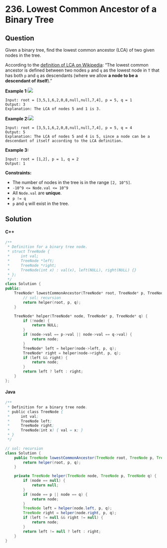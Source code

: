 # 236. Lowest Common Ancestor of a Binary Tree

## Question

Given a binary tree, find the lowest common ancestor (LCA) of two given nodes in the tree.

According to the [definition of LCA on Wikipedia](https://en.wikipedia.org/wiki/Lowest\_common\_ancestor): “The lowest common ancestor is defined between two nodes `p` and `q` as the lowest node in `T` that has both `p` and `q` as descendants (where we allow **a node to be a descendant of itself**).”

**Example 1:**![](https://assets.leetcode.com/uploads/2018/12/14/binarytree.png)

```
Input: root = [3,5,1,6,2,0,8,null,null,7,4], p = 5, q = 1
Output: 3
Explanation: The LCA of nodes 5 and 1 is 3.
```

**Example 2:**![](https://assets.leetcode.com/uploads/2018/12/14/binarytree.png)

```
Input: root = [3,5,1,6,2,0,8,null,null,7,4], p = 5, q = 4
Output: 5
Explanation: The LCA of nodes 5 and 4 is 5, since a node can be a descendant of itself according to the LCA definition.
```

**Example 3:**

```
Input: root = [1,2], p = 1, q = 2
Output: 1
```

**Constraints:**

* The number of nodes in the tree is in the range `[2, 10^5]`.
* `-10^9 <= Node.val <= 10^9`
* All `Node.val` are **unique**.
* `p != q`
* `p` and `q` will exist in the tree.

## Solution

#### C++

```cpp
/**
 * Definition for a binary tree node.
 * struct TreeNode {
 *     int val;
 *     TreeNode *left;
 *     TreeNode *right;
 *     TreeNode(int x) : val(x), left(NULL), right(NULL) {}
 * };
 */
class Solution {
public:
    TreeNode* lowestCommonAncestor(TreeNode* root, TreeNode* p, TreeNode* q) {
        // sol: recursion
        return helper(root, p, q);
    }

    TreeNode* helper(TreeNode* node, TreeNode* p, TreeNode* q) {
        if (!node) {
            return NULL;
        }
        if (node->val == p->val || node->val == q->val) {
            return node;
        }
        TreeNode* left = helper(node->left, p, q);
        TreeNode* right = helper(node->right, p, q);
        if (left && right) {
            return node;
        }
        return left ? left : right;
    }
};
```

#### Java

```java
/**
 * Definition for a binary tree node.
 * public class TreeNode {
 *     int val;
 *     TreeNode left;
 *     TreeNode right;
 *     TreeNode(int x) { val = x; }
 * }
 */

// sol: recursion
class Solution {
    public TreeNode lowestCommonAncestor(TreeNode root, TreeNode p, TreeNode q) {
        return helper(root, p, q);
    }

    private TreeNode helper(TreeNode node, TreeNode p, TreeNode q) {
        if (node == null) {
            return null;
        }
        if (node == p || node == q) {
            return node;
        }
        TreeNode left = helper(node.left, p, q);
        TreeNode right = helper(node.right, p, q);
        if (left != null && right != null) {
            return node;
        }
        return left != null ? left : right;
    }
}
```
